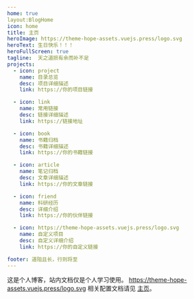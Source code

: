 ```yaml
---
home: true
layout:BlogHome
icon: home
title: 主页
heroImage: https://theme-hope-assets.vuejs.press/logo.svg
heroText: 生日快乐！！！
heroFullScreen: true
tagline:  天之道损有余而补不足
projects:
  - icon: project
    name: 目录总览
    desc: 项目详细描述
    link: https://你的项目链接

  - icon: link
    name: 常用链接
    desc: 链接详细描述
    link: https://链接地址

  - icon: book
    name: 书籍归档
    desc: 书籍详细描述
    link: https://你的书籍链接

  - icon: article
    name: 笔记归档
    desc: 文章详细描述
    link: https://你的文章链接

  - icon: friend
    name: 科研经历
    desc: 详细介绍
    link: https://你的伙伴链接

  - icon: https://theme-hope-assets.vuejs.press/logo.svg
    name: 自定义项目
    desc: 自定义详细介绍
    link: https://你的自定义链接

footer: 道阻且长，行则将至
---
```




这是个人博客，站内文档仅是个人学习使用。
https://theme-hope-assets.vuejs.press/logo.svg
相关配置文档请见 [主页](https://theme-hope.vuejs.press/zh/guide/blog/home.html)。
